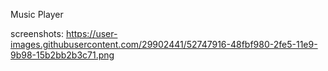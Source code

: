 Music Player

screenshots:
https://user-images.githubusercontent.com/29902441/52747916-48fbf980-2fe5-11e9-9b98-15b2bb2b3c71.png
